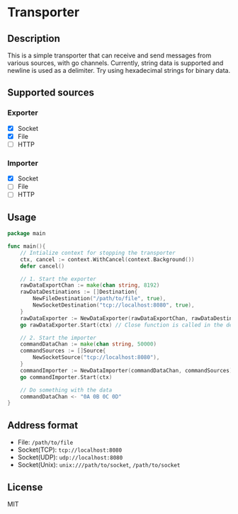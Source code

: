 # Transporter

## Description

This is a simple transporter that can receive and send messages from various sources, with go channels.
Currently, string data is supported and newline is used as a delimiter. Try using hexadecimal strings for binary data.

## Supported sources

### Exporter

- [x] Socket
- [x] File
- [ ] HTTP

### Importer

- [x] Socket
- [ ] File
- [ ] HTTP

## Usage

```go
package main

func main(){
    // Intialize context for stopping the transporter
    ctx, cancel := context.WithCancel(context.Background())
    defer cancel()

    // 1. Start the exporter
    rawDataExportChan := make(chan string, 8192)
    rawDataDestinations := []Destination{
        NewFileDestination("/path/to/file", true),
        NewSocketDestination("tcp://localhost:8080", true),
    }
    rawDataExporter := NewDataExporter(rawDataExportChan, rawDataDestinations)
    go rawDataExporter.Start(ctx) // Close function is called in the defer statement

    // 2. Start the importer
    commandDataChan := make(chan string, 50000)
    commandSources := []Source{
        NewSocketSource("tcp://localhost:8080"),
    }
    commandImporter := NewDataImporter(commandDataChan, commandSources)
    go commandImporter.Start(ctx)

    // Do something with the data
    commandDataChan <- "0A 0B 0C 0D"
}
```

## Address format

- File: `/path/to/file`
- Socket(TCP): `tcp://localhost:8080`
- Socket(UDP): `udp://localhost:8080`
- Socket(Unix): `unix:///path/to/socket`, `/path/to/socket`

## License

MIT

